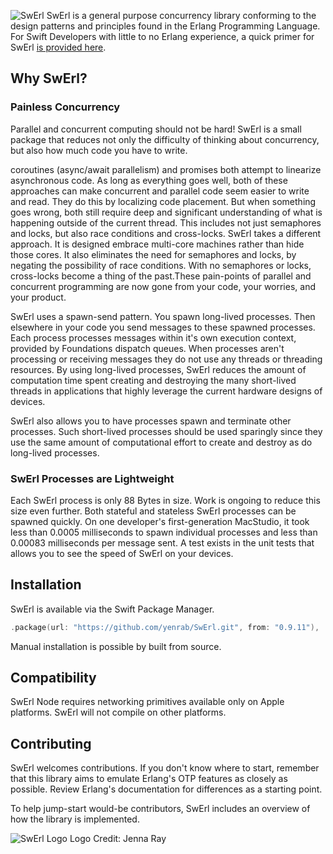 ![SwErl](Sources/SwErl/SwErl.docc/resources/logo_text.svg)
SwErl is a general purpose concurrency library conforming to the design patterns and principles found in the Erlang Programming Language. For Swift Developers with little to no Erlang experience, a quick primer for SwErl [is provided here](Sources/SwErl/SwErl.docc/GettingStarted.md).
## Why SwErl?

### Painless Concurrency
Parallel and concurrent computing should not be hard! SwErl is a small package that reduces not only the difficulty of thinking about concurrency, but also how much code you have to write.

coroutines (async/await parallelism) and promises both attempt to linearize asynchronous code. As long as everything goes well, both of these approaches can make concurrent and parallel code seem easier to write and read. They do this by localizing code placement. But when something goes wrong, both still require deep and significant understanding of what is happening outside of the current thread. This includes not just semaphores and locks, but also race conditions and cross-locks. SwErl takes a different approach. It is designed embrace multi-core machines rather than hide those cores. It also eliminates the need for semaphores and locks, by negating the possibility of race conditions. With no semaphores or locks, cross-locks become a thing of the past.These pain-points of parallel and concurrent programming are now gone from your code, your worries, and your product.

SwErl uses a spawn-send pattern. You spawn long-lived processes. Then elsewhere in your code you send messages to these spawned processes. Each process processes messages within it's own execution context, provided by Foundations dispatch queues. When processes aren't processing or receiving messages they do not use any threads or threading resources. By using long-lived processes, SwErl reduces the amount of computation time spent creating and destroying the many short-lived threads in applications that highly leverage the current hardware designs of devices.

SwErl also allows you to have processes spawn and terminate other processes. Such short-lived processes should be used sparingly since they use the same amount of computational effort to create and destroy as do long-lived processes.
### SwErl Processes are Lightweight
Each SwErl process is only 88 Bytes in size. Work is ongoing to reduce this size even further. Both stateful and stateless SwErl processes can be spawned quickly. On one developer's first-generation MacStudio, it took less than 0.0005 milliseconds to spawn individual processes and less than 0.00083 milliseconds per message sent. A test exists in the unit tests that allows you to see the speed of SwErl on your devices.

## Installation
SwErl is available via the Swift Package Manager.
```swift
.package(url: "https://github.com/yenrab/SwErl.git", from: "0.9.11"),
```
Manual installation is possible by built from source.
## Compatibility
SwErl Node requires networking primitives available only on Apple platforms. SwErl will not compile on other platforms.

## Contributing
SwErl welcomes contributions. If you don't know where to start, remember that this library aims to emulate Erlang's OTP features as closely as possible. Review Erlang's documentation for differences as a starting point.

To help jump-start would-be contributors, SwErl includes an overview of how the library is implemented.

![SwErl Logo](Sources/SwErl/SwErl.docc/resources/logo.svg)
Logo Credit: Jenna Ray
